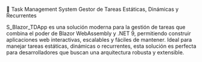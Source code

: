 🧩 Task Management System
Gestor de Tareas Estáticas, Dinámicas y Recurrentes

S_Blazor_TDApp es una solución moderna para la gestión de tareas que combina el poder de Blazor WebAssembly y .NET 9, permitiendo construir aplicaciones web interactivas, escalables y fáciles de mantener. Ideal para manejar tareas estáticas, dinámicas o recurrentes, esta solución es perfecta para desarrolladores que buscan una arquitectura robusta y extensible.
